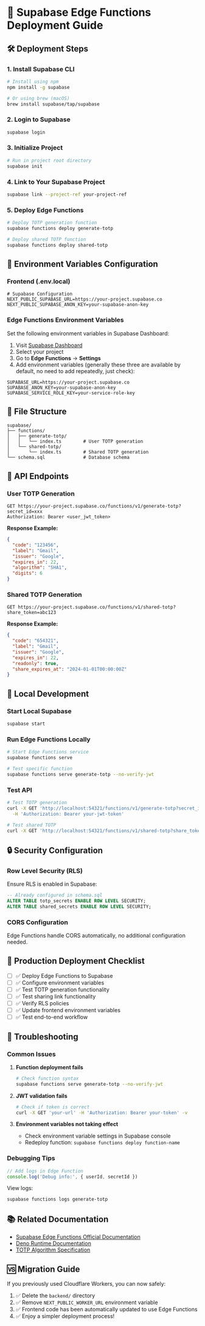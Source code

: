 # 🚀 Supabase Edge Functions Deployment Guide

## 🛠️ **Deployment Steps**

### 1. Install Supabase CLI

```bash
# Install using npm
npm install -g supabase

# Or using brew (macOS)
brew install supabase/tap/supabase
```

### 2. Login to Supabase

```bash
supabase login
```

### 3. Initialize Project

```bash
# Run in project root directory
supabase init
```

### 4. Link to Your Supabase Project

```bash
supabase link --project-ref your-project-ref
```

### 5. Deploy Edge Functions

```bash
# Deploy TOTP generation function
supabase functions deploy generate-totp

# Deploy shared TOTP function
supabase functions deploy shared-totp
```

## 🔧 **Environment Variables Configuration**

### Frontend (.env.local)

```env
# Supabase Configuration
NEXT_PUBLIC_SUPABASE_URL=https://your-project.supabase.co
NEXT_PUBLIC_SUPABASE_ANON_KEY=your-supabase-anon-key
```

### Edge Functions Environment Variables

Set the following environment variables in Supabase Dashboard:

1. Visit [Supabase Dashboard](https://supabase.com/dashboard)
2. Select your project
3. Go to **Edge Functions** → **Settings**
4. Add environment variables (generally these three are available by default, no need to add repeatedly, just check):

```env
SUPABASE_URL=https://your-project.supabase.co
SUPABASE_ANON_KEY=your-supabase-anon-key
SUPABASE_SERVICE_ROLE_KEY=your-service-role-key
```

## 📁 **File Structure**

```
supabase/
├── functions/
│   ├── generate-totp/
│   │   └── index.ts        # User TOTP generation
│   └── shared-totp/
│       └── index.ts        # Shared TOTP generation
└── schema.sql              # Database schema
```

## 🔗 **API Endpoints**

### User TOTP Generation

```
GET https://your-project.supabase.co/functions/v1/generate-totp?secret_id=xxx
Authorization: Bearer <user_jwt_token>
```

**Response Example:**
```json
{
  "code": "123456",
  "label": "Gmail",
  "issuer": "Google",
  "expires_in": 22,
  "algorithm": "SHA1",
  "digits": 6
}
```

### Shared TOTP Generation

```
GET https://your-project.supabase.co/functions/v1/shared-totp?share_token=abc123
```

**Response Example:**
```json
{
  "code": "654321",
  "label": "Gmail",
  "issuer": "Google", 
  "expires_in": 22,
  "readonly": true,
  "share_expires_at": "2024-01-01T00:00:00Z"
}
```

## 🧪 **Local Development**

### Start Local Supabase

```bash
supabase start
```

### Run Edge Functions Locally

```bash
# Start Edge Functions service
supabase functions serve

# Test specific function
supabase functions serve generate-totp --no-verify-jwt
```

### Test API

```bash
# Test TOTP generation
curl -X GET 'http://localhost:54321/functions/v1/generate-totp?secret_id=test' \
  -H 'Authorization: Bearer your-jwt-token'

# Test shared TOTP  
curl -X GET 'http://localhost:54321/functions/v1/shared-totp?share_token=test'
```

## 🔒 **Security Configuration**

### Row Level Security (RLS)

Ensure RLS is enabled in Supabase:

```sql
-- Already configured in schema.sql
ALTER TABLE totp_secrets ENABLE ROW LEVEL SECURITY;
ALTER TABLE shared_secrets ENABLE ROW LEVEL SECURITY;
```

### CORS Configuration

Edge Functions handle CORS automatically, no additional configuration needed.

## 🚀 **Production Deployment Checklist**

- [ ] ✅ Deploy Edge Functions to Supabase
- [ ] ✅ Configure environment variables
- [ ] ✅ Test TOTP generation functionality
- [ ] ✅ Test sharing link functionality  
- [ ] ✅ Verify RLS policies
- [ ] ✅ Update frontend environment variables
- [ ] ✅ Test end-to-end workflow

## 🐛 **Troubleshooting**

### Common Issues

1. **Function deployment fails**
   ```bash
   # Check function syntax
   supabase functions serve generate-totp --no-verify-jwt
   ```

2. **JWT validation fails**
   ```bash
   # Check if token is correct
   curl -X GET 'your-url' -H 'Authorization: Bearer your-token' -v
   ```

3. **Environment variables not taking effect**
   - Check environment variable settings in Supabase console
   - Redeploy function: `supabase functions deploy function-name`

### Debugging Tips

```typescript
// Add logs in Edge Function
console.log('Debug info:', { userId, secretId })
```

View logs:
```bash
supabase functions logs generate-totp
```

## 📚 **Related Documentation**

- [Supabase Edge Functions Official Documentation](https://supabase.com/docs/guides/functions)
- [Deno Runtime Documentation](https://deno.land/manual)
- [TOTP Algorithm Specification](https://tools.ietf.org/html/rfc6238)

## 🆚 **Migration Guide**

If you previously used Cloudflare Workers, you can now safely:

1. ✅ Delete the `backend/` directory
2. ✅ Remove `NEXT_PUBLIC_WORKER_URL` environment variable
3. ✅ Frontend code has been automatically updated to use Edge Functions
4. ✅ Enjoy a simpler deployment process! 